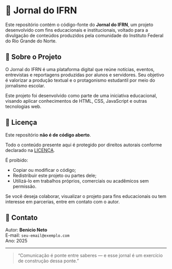 # 📰 Jornal do IFRN

Este repositório contém o código-fonte do **Jornal do IFRN**, um projeto desenvolvido com fins educacionais e institucionais, voltado para a divulgação de conteúdos produzidos pela comunidade do Instituto Federal do Rio Grande do Norte.

## 📌 Sobre o Projeto

O Jornal do IFRN é uma plataforma digital que reúne notícias, eventos, entrevistas e reportagens produzidas por alunos e servidores. Seu objetivo é valorizar a produção textual e o protagonismo estudantil por meio do jornalismo escolar.

Este projeto foi desenvolvido como parte de uma iniciativa educacional, visando aplicar conhecimentos de HTML, CSS, JavaScript e outras tecnologias web.

## 🚫 Licença

Este repositório **não é de código aberto**.

Todo o conteúdo presente aqui é protegido por direitos autorais conforme declarado na [LICENÇA](./LICENSE).

É proibido:
- Copiar ou modificar o código;
- Redistribuir este projeto ou partes dele;
- Utilizá-lo em trabalhos próprios, comerciais ou acadêmicos sem permissão.

Se você deseja colaborar, visualizar o projeto para fins educacionais ou tem interesse em parcerias, entre em contato com o autor.

## 📧 Contato

Autor: **Benicio Neto**  
E-mail: `seu-email@exemplo.com`  
Ano: 2025

---

> “Comunicação é ponte entre saberes — e esse jornal é um exercício de construção dessa ponte.”
